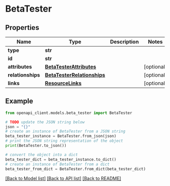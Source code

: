 # BetaTester


## Properties

Name | Type | Description | Notes
------------ | ------------- | ------------- | -------------
**type** | **str** |  | 
**id** | **str** |  | 
**attributes** | [**BetaTesterAttributes**](BetaTesterAttributes.md) |  | [optional] 
**relationships** | [**BetaTesterRelationships**](BetaTesterRelationships.md) |  | [optional] 
**links** | [**ResourceLinks**](ResourceLinks.md) |  | [optional] 

## Example

```python
from openapi_client.models.beta_tester import BetaTester

# TODO update the JSON string below
json = "{}"
# create an instance of BetaTester from a JSON string
beta_tester_instance = BetaTester.from_json(json)
# print the JSON string representation of the object
print(BetaTester.to_json())

# convert the object into a dict
beta_tester_dict = beta_tester_instance.to_dict()
# create an instance of BetaTester from a dict
beta_tester_from_dict = BetaTester.from_dict(beta_tester_dict)
```
[[Back to Model list]](../README.md#documentation-for-models) [[Back to API list]](../README.md#documentation-for-api-endpoints) [[Back to README]](../README.md)


